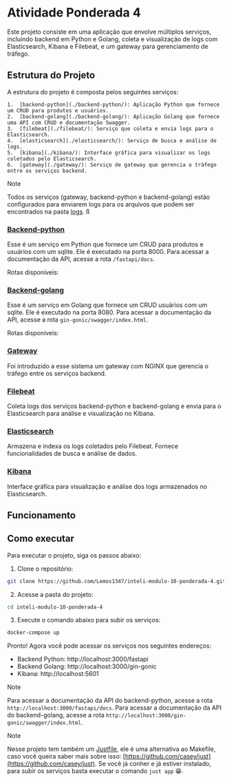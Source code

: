 # Atividade Ponderada 4

Este projeto consiste em uma aplicação que envolve múltiplos serviços, incluindo backend em Python e Golang, coleta e visualização de logs com Elasticsearch, Kibana e Filebeat, e um gateway para gerenciamento de tráfego.

## Estrutura do Projeto

A estrutura do projeto é composta pelos seguintes serviços:

    1.	[backend-python](./backend-python/): Aplicação Python que fornece um CRUD para produtos e usuários.
    2.	[backend-golang](./backend-golang/): Aplicação Golang que fornece uma API com CRUD e documentação Swagger.
    3.	[filebeat](./filebeat/): Serviço que coleta e envia logs para o Elasticsearch.
    4.	[elasticsearch](./elasticsearch/): Serviço de busca e análise de logs.
    5.	[kibana](./kibana/): Interface gráfica para visualizar os logs coletados pelo Elasticsearch.
    6.	[gateway](./gateway/): Serviço de gateway que gerencia o tráfego entre os serviços backend.

> [!NOTE]
> Todos os serviços (gateway, backend-python e backend-golang) estão configurados para enviarem logs para os arquivos que podem ser encontrados na pasta [logs](./logs/).
> ß

### [Backend-python](./backend-python/)

Esse é um serviço em Python que fornece um CRUD para produtos e usuários com um sqlite. Ele é executado na porta 8000. Para acessar a documentação da API, acesse a rota `/fastapi/docs`.

Rotas disponíveis:

### [Backend-golang](./backend-golang/)

Esse é um serviço em Golang que fornece um CRUD usuários com um sqlite. Ele é executado na porta 8080. Para acessar a documentação da API, acesse a rota `gin-gonic/swagger/index.html`.

Rotas disponíveis:

### [Gateway](./gateway/)

Foi introduzido a esse sistema um gateway com NGINX que gerencia o tráfego entre os serviços backend.

### [Filebeat](./filebeat/)

Coleta logs dos serviços backend-python e backend-golang e envia para o Elasticsearch para análise e visualização no Kibana.

### [Elasticsearch](./elasticsearch/)

Armazena e indexa os logs coletados pelo Filebeat. Fornece funcionalidades de busca e análise de dados.

### [Kibana](./kibana/)

Interface gráfica para visualização e análise dos logs armazenados no Elasticsearch.

## Funcionamento

## Como executar

Para executar o projeto, siga os passos abaixo:

1. Clone o repositório:

```bash
git clone https://github.com/Lemos1347/inteli-modulo-10-ponderada-4.git
```

2. Acesse a pasta do projeto:

```bash
cd inteli-modulo-10-ponderada-4
```

3. Execute o comando abaixo para subir os serviços:

```bash
docker-compose up
```

Pronto! Agora você pode acessar os serviços nos seguintes endereços:

- Backend Python: http://localhost:3000/fastapi
- Backend Golang: http://localhost:3000/gin-gonic
- Kibana: http://localhost:5601

> [!NOTE]
> Para acessar a documentação da API do backend-python, acesse a rota `http://localhost:3000/fastapi/docs`.
> Para acessar a documentação da API do backend-golang, acesse a rota `http://localhost:3000/gin-gonic/swagger/index.html`.

> [!NOTE]
> Nesse projeto tem também um [Justfile](./Justfile), ele é uma alternativa ao Makefile, caso você queira saber mais sobre isso: [https://github.com/casey/just](https://github.com/casey/just). Se você já conher e já estiver instalado, para subir os serviços basta executar o comando `just app` 😁.